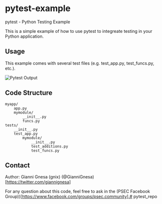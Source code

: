 # pytest-example
pytest - Python Testing Example

This is a simple example of how to use pytest to integreate testing in your Python application.


## Usage
This example comes with several test files (e.g. test_app.py, test_funcs.py, etc.).


![Pytest Output](https://github.com/ptracesecurity/pytest-example/blob/media/pytest_output.png)



## Code Structure

```
myapp/
    app.py
    mymodule/
        __init__.py
        funcs.py
tests/
    __init__.py
    test_app.py
        mymodule/
            __init__.py
            test_additions.py
            test_funcs.py
```

## Contact

Author: Gianni Gnesa (gnix) (@GianniGnesa)[https://twitter.com/giannignesa]

For any question about this code, feel free to ask in the (PSEC Facebook Group))[https://www.facebook.com/groups/psec.community].#   p y t e s t _ r e p o  
 